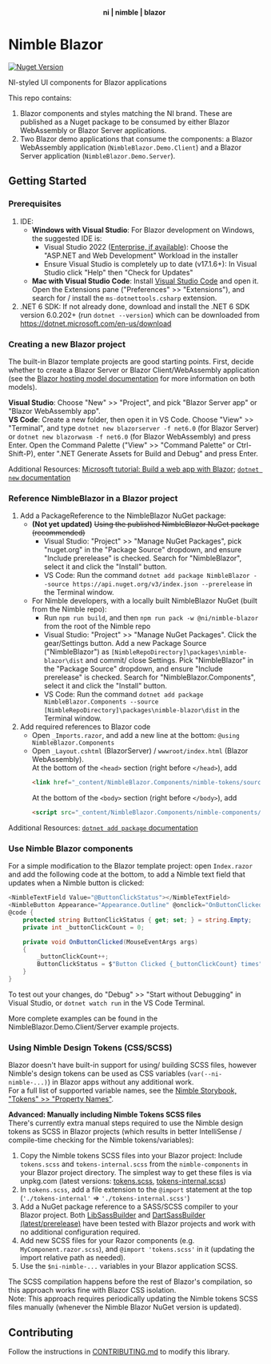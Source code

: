 <div align="center">
    <p><b>ni | nimble | blazor</b></p>
</div>

# Nimble Blazor

[![Nuget Version](https://img.shields.io/nuget/v/NimbleBlazor.svg)](https://www.nuget.org/packages/NimbleBlazor)

NI-styled UI components for Blazor applications

This repo contains:
1. Blazor components and styles matching the NI brand. These are published as a Nuget package to be consumed by either Blazor WebAssembly or Blazor Server applications.
2. Two Blazor demo applications that consume the components: a Blazor WebAssembly application (`NimbleBlazor.Demo.Client`) and a Blazor Server application (`NimbleBlazor.Demo.Server`).

## Getting Started

### Prerequisites

1. IDE:
    - **Windows with Visual Studio**: For Blazor development on Windows, the suggested IDE is:
        - Visual Studio 2022 ([Enterprise, if available](https://my.visualstudio.com/Downloads?PId=8229)): Choose the "ASP.NET and Web Development" Workload in the installer
        - Ensure Visual Studio is completely up to date (v17.1.6+): In Visual Studio click "Help" then "Check for Updates"
    - **Mac with Visual Studio Code**: Install [Visual Studio Code](https://code.visualstudio.com/) and open it. Open the Extensions pane ("Preferences" >> "Extensions"), and search for / install the `ms-dotnettools.csharp` extension.
2. .NET 6 SDK: If not already done, download and install the .NET 6 SDK version 6.0.202+  (run `dotnet --version`) which can be downloaded from https://dotnet.microsoft.com/en-us/download

### Creating a new Blazor project

The built-in Blazor template projects are good starting points. First, decide whether to create a Blazor Server or Blazor Client/WebAssembly application (see the [Blazor hosting model documentation](https://docs.microsoft.com/en-us/aspnet/core/blazor/hosting-models?view=aspnetcore-6.0) for more information on both models).

**Visual Studio**: Choose "New" >> "Project", and pick "Blazor Server app" or "Blazor WebAssembly app".  
**VS Code**: Create a new folder, then open it in VS Code. Choose "View" >> "Terminal", and type `dotnet new blazorserver -f net6.0` (for Blazor Server) or `dotnet new blazorwasm -f net6.0` (for Blazor WebAssembly) and press Enter. Open the Command Palette ("View" >> "Command Palette" or Ctrl-Shift-P), enter ".NET Generate Assets for Build and Debug" and press Enter.

Additional Resources: [Microsoft tutorial: Build a web app with Blazor](https://docs.microsoft.com/en-us/learn/modules/build-blazor-webassembly-visual-studio-code/); [`dotnet new` documentation](https://docs.microsoft.com/en-us/dotnet/core/tools/dotnet-new)

### Reference NimbleBlazor in a Blazor project

1. Add a PackageReference to the NimbleBlazor NuGet package:
    - **(Not yet updated)** ~~Using the published NimbleBlazor NuGet package (recommended)~~
        - Visual Studio: "Project" >> "Manage NuGet Packages", pick "nuget.org" in the "Package Source" dropdown, and ensure "Include prerelease" is checked. Search for "NimbleBlazor", select it and click the "Install" button.
        - VS Code: Run the command `dotnet add package NimbleBlazor --source https://api.nuget.org/v3/index.json --prerelease` in the Terminal window.
    - For Nimble developers, with a locally built NimbleBlazor NuGet (built from the Nimble repo):
        - Run `npm run build`, and then `npm run pack -w @ni/nimble-blazor` from the root of the Nimble repo
        - Visual Studio: "Project" >> "Manage NuGet Packages". Click the gear/Settings button. Add a new Package Source ("NimbleBlazor") as `[NimbleRepoDirectory]\packages\nimble-blazor\dist` and commit/ close Settings. Pick "NimbleBlazor" in the "Package Source" dropdown, and ensure "Include prerelease" is checked. Search for "NimbleBlazor.Components", select it and click the "Install" button.
        - VS Code: Run the command `dotnet add package NimbleBlazor.Components --source [NimbleRepoDirectory]\packages\nimble-blazor\dist` in the Terminal window.
2. Add required references to Blazor code
    - Open `_Imports.razor`, and add a new line at the bottom: `@using NimbleBlazor.Components`
    - Open `_Layout.cshtml` (BlazorServer) / `wwwroot/index.html` (Blazor WebAssembly).  
    At the bottom of the `<head>` section (right before `</head>`), add  
        ```html
        <link href="_content/NimbleBlazor.Components/nimble-tokens/source/fonts.css" rel="stylesheet" />
        ```  
        At the bottom of the `<body>` section (right before `</body>`), add  
        ```html
        <script src="_content/NimbleBlazor.Components/nimble-components/all-components-bundle.min.js"></script>
        ```  

Additional Resources: [`dotnet add package` documentation](https://docs.microsoft.com/en-us/dotnet/core/tools/dotnet-add-package)

### Use Nimble Blazor components
For a simple modification to the Blazor template project: open `Index.razor` and add the following code at the bottom, to add a Nimble text field that updates when a Nimble button is clicked:
```cs
<NimbleTextField Value="@ButtonClickStatus"></NimbleTextField>
<NimbleButton Appearance="Appearance.Outline" @onclick="OnButtonClicked">Click Me</NimbleButton>
@code {
    protected string ButtonClickStatus { get; set; } = string.Empty;
    private int _buttonClickCount = 0;

    private void OnButtonClicked(MouseEventArgs args)
    {
        _buttonClickCount++;
        ButtonClickStatus = $"Button Clicked {_buttonClickCount} times";
    }
}
```

To test out your changes, do "Debug" >> "Start without Debugging" in Visual Studio, or `dotnet watch run` in the VS Code Terminal.

More complete examples can be found in the NimbleBlazor.Demo.Client/Server example projects.

### Using Nimble Design Tokens (CSS/SCSS)

Blazor doesn't have built-in support for using/ building SCSS files, however Nimble's design tokens can be used as CSS variables (`var(--ni-nimble-...)`) in Blazor apps without any additional work.  
For a full list of supported variable names, see the [Nimble Storybook, "Tokens" >> "Property Names"](https://ni.github.io/nimble/storybook/?path=/story/tokens-property-names--property-names&args=propertyFormat:CSS).

**Advanced: Manually including Nimble Tokens SCSS files**  
There's currently extra manual steps required to use the Nimble design tokens as SCSS in Blazor projects (which results in better IntelliSense / compile-time checking for the Nimble tokens/variables):
1. Copy the Nimble tokens SCSS files into your Blazor project: Include `tokens.scss` and `tokens-internal.scss` from the `nimble-components` in your Blazor project directory. The simplest way to get these files is via unpkg.com (latest versions: [tokens.scss](https://unpkg.com/@ni/nimble-components/dist/tokens-internal.SCSS), [tokens-internal.scss](https://unpkg.com/@ni/nimble-components/dist/tokens-internal.scss))
2. In `tokens.scss`, add a file extension to the `@import` statement at the top (`'./tokens-internal'` => `'./tokens-internal.scss'`)
2. Add a NuGet package reference to a SASS/SCSS compiler to your Blazor project. Both [LibSassBuilder](https://www.nuget.org/packages/LibSassBuilder) and [DartSassBuilder (latest/prerelease)](https://www.nuget.org/packages/DartSassBuilder) have been tested with Blazor projects and work with no additional configuration required.
3. Add new SCSS files for your Razor components (e.g. `MyComponent.razor.scss`), and `@import 'tokens.scss'` in it (updating the import relative path as needed).
4. Use the `$ni-nimble-...` variables in your Blazor application SCSS.

The SCSS compilation happens before the rest of Blazor's compilation, so this approach works fine with Blazor CSS isolation.  
Note: This approach requires periodically updating the Nimble tokens SCSS files manually (whenever the Nimble Blazor NuGet version is updated).

## Contributing

Follow the instructions in [CONTRIBUTING.md](/packages/nimble-blazor/CONTRIBUTING.md) to modify this library.
